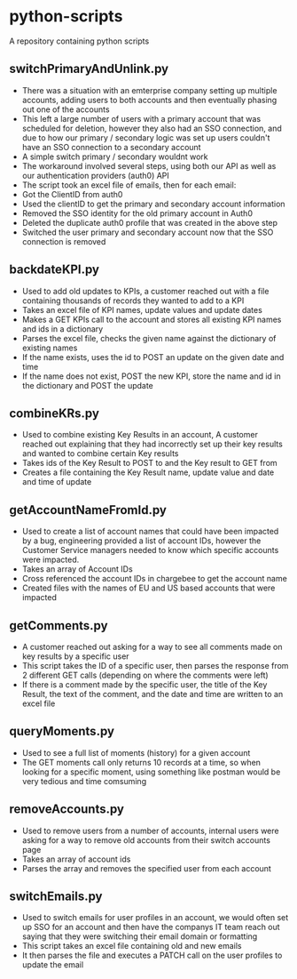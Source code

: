 # python-scripts
A repository containing python scripts 

switchPrimaryAndUnlink.py
-
- There was a situation with an emterprise company setting up multiple accounts, adding users to both accounts and then eventually phasing out one of the accounts
- This left a large number of users with a primary account that was scheduled for deletion, however they also had an SSO connection, and due to how our primary / secondary logic was set up users couldn't have an SSO connection to a secondary account
- A simple switch primary / secondary wouldnt work
- The workaround involved several steps, using both our API as well as our authentication providers (auth0) API
- The script took an excel file of emails, then for each email:
- Got the ClientID from auth0
- Used the clientID to get the primary and secondary account information
- Removed the SSO identity for the old primary account in Auth0
- Deleted the duplicate auth0 profile that was created in the above step
- Switched the user primary and secondary account now that the SSO connection is removed 

backdateKPI.py 
-
- Used to add old updates to KPIs, a customer reached out with a file containing thousands of records they wanted to add to a KPI
- Takes an excel file of KPI names, update values and update dates
- Makes a GET KPIs call to the account and stores all existing KPI names and ids in a dictionary
- Parses the excel file, checks the given name against the dictionary of existing names
-   If the name exists, uses the id to POST an update on the given date and time
-   If the name does not exist, POST the new KPI, store the name and id in the dictionary and POST the update

combineKRs.py
-
- Used to combine existing Key Results in an account, A customer reached out explaining that they had incorrectly set up their key results and wanted to combine certain Key results
- Takes ids of the Key Result to POST to and the Key result to GET from
- Creates a file containing the Key Result name, update value and date and time of update

getAccountNameFromId.py
-
- Used to create a list of account names that could have been impacted by a bug, engineering provided a list of account IDs, however the Customer Service managers needed to know which specific accounts were impacted.
- Takes an array of Account IDs
- Cross referenced the account IDs in chargebee to get the account name
- Created files with the names of EU and US based accounts that were impacted

getComments.py
-
- A customer reached out asking for a way to see all comments made on key results by a specific user
- This script takes the ID of a specific user, then parses the response from 2 different GET calls (depending on where the comments were left)
- If there is a comment made by the specific user, the title of the Key Result, the text of the comment, and the date and time are written to an excel file

queryMoments.py
- 
- Used to see a full list of moments (history) for a given account
- The GET moments call only returns 10 records at a time, so when looking for a specific moment, using something like postman would be very tedious and time comsuming

removeAccounts.py
-
- Used to remove users from a number of accounts, internal users were asking for a way to remove old accounts from their switch accounts page
- Takes an array of account ids
- Parses the array and removes the specified user from each account

switchEmails.py
-
- Used to switch emails for user profiles in an account, we would often set up SSO for an account and then have the companys IT team reach out saying that they were switching their email domain or formatting
- This script takes an excel file containing old and new emails
- It then parses the file and executes a PATCH call on the user profiles to update the email














